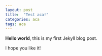 ```yaml
---
layout: post
title:  "Test aca!"
categories: aca
tags: aca
---
```


**Hello world**, this is my first Jekyll blog post.

I hope you like it!